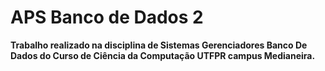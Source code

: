 # APS Banco de Dados 2

**Trabalho realizado na disciplina de Sistemas Gerenciadores Banco De Dados do Curso de Ciência da Computação UTFPR campus Medianeira.**
